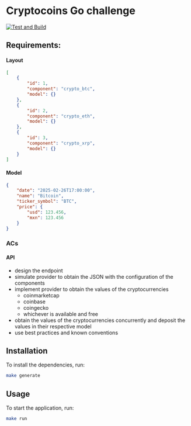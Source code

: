 # Cryptocoins Go challenge

  [![Test and Build](https://github.com/umarquez/cryptocoins-go-challenge/actions/workflows/test_and_build.yaml/badge.svg)](https://github.com/umarquez/cryptocoins-go-challenge/actions/workflows/test_and_build.yaml)

## Requirements:

#### Layout

```json
[
    {
        "id": 1,
        "component": "crypto_btc",
        "model": {}
    },
    {
        "id": 2,
        "component": "crypto_eth",
        "model": {}
    },
    {
        "id": 3,
        "component": "crypto_xrp",
        "model": {}
    }
]
```

#### Model

```json
{
    "date": "2025-02-26T17:00:00",
    "name": "Bitcoin",
    "ticker_symbol": "BTC",
    "price": {
        "usd": 123.456,
        "mxn": 123.456
    }
}
```

### ACs

#### API
- design the endpoint
- simulate provider to obtain the JSON with the configuration of the components
- implement provider to obtain the values of the cryptocurrencies
    - coinmarketcap
    - coinbase
    - coingecko
    - whichever is available and free
- obtain the values of the cryptocurrencies concurrently and deposit the values in their respective model
- use best practices and known conventions

## Installation

To install the dependencies, run:
```sh
make generate
```

## Usage

To start the application, run:
```sh
make run
```
